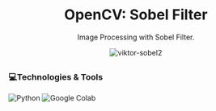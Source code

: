 <h1 align="center">OpenCV: Sobel Filter</h1>

<div align="center">
<p>Image Processing with Sobel Filter.</p>

![viktor-sobel2](https://github.com/user-attachments/assets/747540cc-6837-45d0-9eaf-948d89fd4424)

</div>

##
<h3>💻Technologies & Tools</h2>

![Python](https://img.shields.io/badge/python-3670A0?style=for-the-badge&logo=python&logoColor=ffdd54)
![Google Colab](https://img.shields.io/badge/Google%20Colab-%23F9A825.svg?style=for-the-badge&logo=googlecolab&logoColor=white) 

